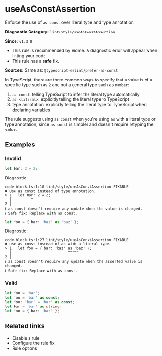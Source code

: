 # useAsConstAssertion

Enforce the use of `as const` over literal type and type annotation.

**Diagnostic Category:** `lint/style/useAsConstAssertion`

**Since:** `v1.3.0`

- This rule is recommended by Biome. A diagnostic error will appear when linting your code.
- This rule has a **safe** fix.

**Sources:** Same as: `@typescript-eslint/prefer-as-const`

In TypeScript, there are three common ways to specify that a value is of a specific type such as `2` and not a general type such as `number`:

1. `as const`: telling TypeScript to infer the literal type automatically
2. `as <literal>`: explicitly telling the literal type to TypeScript
3. type annotation: explicitly telling the literal type to TypeScript when declaring variables

The rule suggests using `as const` when you're using `as` with a literal type or type annotation, since `as const` is simpler and doesn't require retyping the value.

## Examples

### Invalid

```ts
let bar: 2 = 2;
```
Diagnostic: 
```
code-block.ts:1:10 lint/style/useAsConstAssertion FIXABLE 
✖ Use as const instead of type annotation.
> 1 │ let bar: 2 = 2;
  │         ^
2 │ 
ℹ as const doesn't require any update when the value is changed.
ℹ Safe fix: Replace with as const.
```

```ts
let foo = { bar: 'baz' as 'baz' };
```
Diagnostic: 
```
code-block.ts:1:27 lint/style/useAsConstAssertion FIXABLE 
✖ Use as const instead of as with a literal type.
> 1 │ let foo = { bar: 'baz' as 'baz' };
  │                          ^^^^^
2 │ 
ℹ as const doesn't require any update when the asserted value is changed.
ℹ Safe fix: Replace with as const.
```

### Valid

```ts
let foo = 'bar';
let foo = 'bar' as const;
let foo: 'bar' = 'bar' as const;
let bar = 'bar' as string;
let foo = { bar: 'baz' };
```

## Related links

- Disable a rule
- Configure the rule fix
- Rule options